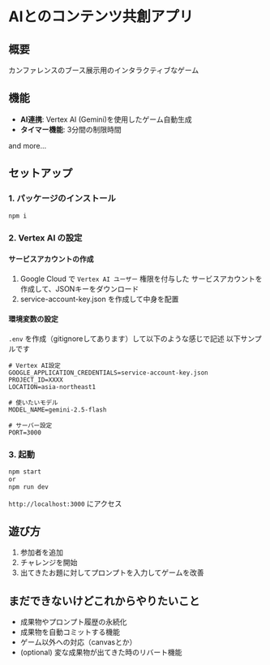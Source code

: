 # AIとのコンテンツ共創アプリ

## 概要

カンファレンスのブース展示用のインタラクティブなゲーム

## 機能

- **AI連携**: Vertex AI (Gemini)を使用したゲーム自動生成
- **タイマー機能**: 3分間の制限時間

and more...

## セットアップ

### 1. パッケージのインストール

```bash
npm i
```

### 2. Vertex AI の設定

#### サービスアカウントの作成

1. Google Cloud で `Vertex AI ユーザー` 権限を付与した サービスアカウントを作成して、JSONキーをダウンロード
2. service-account-key.json を作成して中身を配置


#### 環境変数の設定

`.env` を作成（gitignoreしてあります）して以下のような感じで記述
以下サンプルです

```env
# Vertex AI設定
GOOGLE_APPLICATION_CREDENTIALS=service-account-key.json
PROJECT_ID=XXXX
LOCATION=asia-northeast1

# 使いたいモデル
MODEL_NAME=gemini-2.5-flash

# サーバー設定
PORT=3000
```

### 3. 起動

```bash
npm start
or 
npm run dev
```

`http://localhost:3000` にアクセス

## 遊び方
1. 参加者を追加
2. チャレンジを開始
3. 出てきたお題に対してプロンプトを入力してゲームを改善

## まだできないけどこれからやりたいこと
- 成果物やプロンプト履歴の永続化
- 成果物を自動コミットする機能
- ゲーム以外への対応（canvasとか）
- (optional) 変な成果物が出てきた時のリバート機能
